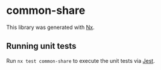# common-share

This library was generated with [Nx](https://nx.dev).

## Running unit tests

Run `nx test common-share` to execute the unit tests via [Jest](https://jestjs.io).
